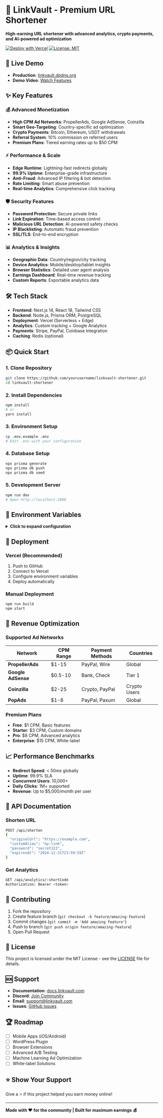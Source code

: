 # 🔗 LinkVault - Premium URL Shortener

**High-earning URL shortener with advanced analytics, crypto payments, and AI-powered ad optimization**

[![Deploy with Vercel](https://vercel.com/button)](https://vercel.com/new/clone?repository-url=https://github.com/yourusername/linkvault-shortener)
[![License: MIT](https://img.shields.io/badge/License-MIT-yellow.svg)](https://opensource.org/licenses/MIT)

## 🚀 **Live Demo**
- **Production**: [linkvault.dpdns.org](https://linkvault.dpdns.org)
- **Demo Video**: [Watch Features](https://linkvault.dpdns.org/demo)

## ✨ **Key Features**

### 💰 **Advanced Monetization**
- **High CPM Ad Networks**: PropellerAds, Google AdSense, Coinzilla
- **Smart Geo-Targeting**: Country-specific ad optimization
- **Crypto Payments**: Bitcoin, Ethereum, USDT withdrawals
- **Referral System**: 10% commission on referred users
- **Premium Plans**: Tiered earning rates up to $50 CPM

### ⚡ **Performance & Scale**
- **Edge Runtime**: Lightning-fast redirects globally
- **99.9% Uptime**: Enterprise-grade infrastructure
- **Anti-Fraud**: Advanced IP filtering & bot detection
- **Rate Limiting**: Smart abuse prevention
- **Real-time Analytics**: Comprehensive click tracking

### 🛡️ **Security Features**
- **Password Protection**: Secure private links
- **Link Expiration**: Time-based access control
- **Malicious URL Detection**: AI-powered safety checks
- **IP Blacklisting**: Automatic fraud prevention
- **SSL/TLS**: End-to-end encryption

### 📊 **Analytics & Insights**
- **Geographic Data**: Country/region/city tracking
- **Device Analytics**: Mobile/desktop/tablet insights
- **Browser Statistics**: Detailed user agent analysis
- **Earnings Dashboard**: Real-time revenue tracking
- **Custom Reports**: Exportable analytics data

## 🛠️ **Tech Stack**

- **Frontend**: Next.js 14, React 18, Tailwind CSS
- **Backend**: Node.js, Prisma ORM, PostgreSQL
- **Deployment**: Vercel (Serverless + Edge)
- **Analytics**: Custom tracking + Google Analytics
- **Payments**: Stripe, PayPal, Coinbase Integration
- **Caching**: Redis (optional)

## 📦 **Quick Start**

### 1. **Clone Repository**
```bash
git clone https://github.com/yourusername/linkvault-shortener.git
cd linkvault-shortener
```

### 2. **Install Dependencies**
```bash
npm install
# or
yarn install
```

### 3. **Environment Setup**
```bash
cp .env.example .env
# Edit .env with your configuration
```

### 4. **Database Setup**
```bash
npx prisma generate
npx prisma db push
npx prisma db seed
```

### 5. **Development Server**
```bash
npm run dev
# Open http://localhost:3000
```

## 🌟 **Environment Variables**

<details>
<summary><strong>Click to expand configuration</strong></summary>

```env
# Database
DATABASE_URL="postgresql://user:pass@host:port/db"

# Auth & Security
JWT_SECRET="your-jwt-secret-key"
NEXTAUTH_SECRET="your-nextauth-secret"
NEXTAUTH_URL="https://yourdomain.com"

# Ad Networks
GOOGLE_ADSENSE_CLIENT="ca-pub-xxxxxxxx"
PROPELLER_ADS_SITE_ID="xxxxxxx"
COINZILLA_ZONE_ID="your-zone-id"

# Payments
STRIPE_SECRET_KEY="sk_live_xxxxxxxx"
PAYPAL_CLIENT_ID="your-paypal-client"

# Optional
REDIS_URL="redis://localhost:6379"
```
</details>

## 🚀 **Deployment**

### **Vercel (Recommended)**
1. Push to GitHub
2. Connect to Vercel
3. Configure environment variables
4. Deploy automatically

### **Manual Deployment**
```bash
npm run build
npm start
```

## 💸 **Revenue Optimization**

### **Supported Ad Networks**
| Network | CPM Range | Payment Methods | Countries |
|---------|-----------|----------------|-----------|
| **PropellerAds** | $1-15 | PayPal, Wire | Global |
| **Google AdSense** | $0.5-10 | Bank, Check | Tier 1 |
| **Coinzilla** | $2-25 | Crypto, PayPal | Crypto Users |
| **PopAds** | $1-8 | PayPal, Paxum | Global |

### **Premium Plans**
- **Free**: $1 CPM, Basic features
- **Starter**: $3 CPM, Custom domains
- **Pro**: $8 CPM, Advanced analytics
- **Enterprise**: $15 CPM, White-label

## 📈 **Performance Benchmarks**

- **Redirect Speed**: < 50ms globally
- **Uptime**: 99.9% SLA
- **Concurrent Users**: 10,000+
- **Daily Clicks**: 1M+ supported
- **Revenue**: Up to $5,000/month per user

## 🔧 **API Documentation**

### **Shorten URL**
```bash
POST /api/shorten
{
  "originalUrl": "https://example.com",
  "customAlias": "my-link",
  "password": "secret123",
  "expiresAt": "2024-12-31T23:59:59Z"
}
```

### **Get Analytics**
```bash
GET /api/analytics/:shortCode
Authorization: Bearer <token>
```

## 🤝 **Contributing**

1. Fork the repository
2. Create feature branch (`git checkout -b feature/amazing-feature`)
3. Commit changes (`git commit -m 'Add amazing feature'`)
4. Push to branch (`git push origin feature/amazing-feature`)
5. Open Pull Request

## 📄 **License**

This project is licensed under the MIT License - see the [LICENSE](LICENSE) file for details.

## 🆘 **Support**

- **Documentation**: [docs.linkvault.com](https://docs.linkvault.com)
- **Discord**: [Join Community](https://discord.gg/linkvault)
- **Email**: support@linkvault.com
- **Issues**: [GitHub Issues](https://github.com/yourusername/linkvault-shortener/issues)

## 🏆 **Roadmap**

- [ ] Mobile Apps (iOS/Android)
- [ ] WordPress Plugin
- [ ] Browser Extensions
- [ ] Advanced A/B Testing
- [ ] Machine Learning Ad Optimization
- [ ] White-label Solutions

## ⭐ **Show Your Support**

Give a ⭐️ if this project helped you earn money online!

---

**Made with ❤️ for the community | Built for maximum earnings 💰**